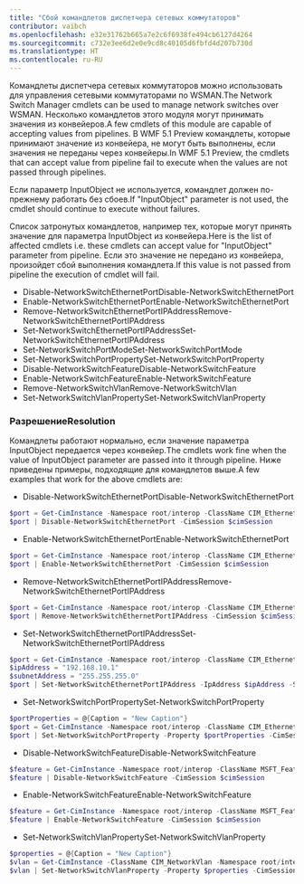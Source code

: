 ```yaml
---
title: "Сбой командлетов диспетчера сетевых коммутаторов"
contributor: vaibch
ms.openlocfilehash: e32e31762b665a7e2c6f6938fe494cb6127d4264
ms.sourcegitcommit: c732e3ee6d2e0e9cd8c40105d6fbfd4d207b730d
ms.translationtype: HT
ms.contentlocale: ru-RU
---
```

<span data-ttu-id="6eb38-102">Командлеты диспетчера сетевых коммутаторов можно использовать для управления сетевыми коммутаторами по WSMAN.</span><span class="sxs-lookup"><span data-stu-id="6eb38-102">The Network Switch Manager cmdlets can be used to manage network switches over WSMAN.</span></span> <span data-ttu-id="6eb38-103">Несколько командлетов этого модуля могут принимать значения из конвейеров.</span><span class="sxs-lookup"><span data-stu-id="6eb38-103">A few cmdlets of this module are capable of accepting values from pipelines.</span></span> <span data-ttu-id="6eb38-104">В WMF 5.1 Preview командлеты, которые принимают значение из конвейера, не могут быть выполнены, если значения не переданы через конвейеры.</span><span class="sxs-lookup"><span data-stu-id="6eb38-104">In WMF 5.1 Preview, the cmdlets that can accept value from pipeline fail to execute when the values are not passed through pipelines.</span></span>

<span data-ttu-id="6eb38-105">Если параметр InputObject не используется, командлет должен по-прежнему работать без сбоев.</span><span class="sxs-lookup"><span data-stu-id="6eb38-105">If "InputObject" parameter is not used, the cmdlet should continue to execute without failures.</span></span>

<span data-ttu-id="6eb38-106">Список затронутых командлетов, например тех, которые могут принять значение для параметра InputObject из конвейера.</span><span class="sxs-lookup"><span data-stu-id="6eb38-106">Here is the list of affected cmdlets i.e. these cmdlets can accept value for "InputObject" parameter from pipeline.</span></span> <span data-ttu-id="6eb38-107">Если это значение не передано из конвейера, произойдет сбой выполнения командлета.</span><span class="sxs-lookup"><span data-stu-id="6eb38-107">If this value is not passed from pipeline the execution of cmdlet will fail.</span></span>

- <span data-ttu-id="6eb38-108">Disable-NetworkSwitchEthernetPort</span><span class="sxs-lookup"><span data-stu-id="6eb38-108">Disable-NetworkSwitchEthernetPort</span></span>
- <span data-ttu-id="6eb38-109">Enable-NetworkSwitchEthernetPort</span><span class="sxs-lookup"><span data-stu-id="6eb38-109">Enable-NetworkSwitchEthernetPort</span></span>
- <span data-ttu-id="6eb38-110">Remove-NetworkSwitchEthernetPortIPAddress</span><span class="sxs-lookup"><span data-stu-id="6eb38-110">Remove-NetworkSwitchEthernetPortIPAddress</span></span>
- <span data-ttu-id="6eb38-111">Set-NetworkSwitchEthernetPortIPAddress</span><span class="sxs-lookup"><span data-stu-id="6eb38-111">Set-NetworkSwitchEthernetPortIPAddress</span></span>
- <span data-ttu-id="6eb38-112">Set-NetworkSwitchPortMode</span><span class="sxs-lookup"><span data-stu-id="6eb38-112">Set-NetworkSwitchPortMode</span></span>
- <span data-ttu-id="6eb38-113">Set-NetworkSwitchPortProperty</span><span class="sxs-lookup"><span data-stu-id="6eb38-113">Set-NetworkSwitchPortProperty</span></span>
- <span data-ttu-id="6eb38-114">Disable-NetworkSwitchFeature</span><span class="sxs-lookup"><span data-stu-id="6eb38-114">Disable-NetworkSwitchFeature</span></span>
- <span data-ttu-id="6eb38-115">Enable-NetworkSwitchFeature</span><span class="sxs-lookup"><span data-stu-id="6eb38-115">Enable-NetworkSwitchFeature</span></span>
- <span data-ttu-id="6eb38-116">Remove-NetworkSwitchVlan</span><span class="sxs-lookup"><span data-stu-id="6eb38-116">Remove-NetworkSwitchVlan</span></span>
- <span data-ttu-id="6eb38-117">Set-NetworkSwitchVlanProperty</span><span class="sxs-lookup"><span data-stu-id="6eb38-117">Set-NetworkSwitchVlanProperty</span></span>

### <a name="resolution"></a><span data-ttu-id="6eb38-118">Разрешение</span><span class="sxs-lookup"><span data-stu-id="6eb38-118">Resolution</span></span>
<span data-ttu-id="6eb38-119">Командлеты работают нормально, если значение параметра InputObject передается через конвейер.</span><span class="sxs-lookup"><span data-stu-id="6eb38-119">The cmdlets work fine when the value of InputObject parameter are passed into it through pipeline.</span></span> <span data-ttu-id="6eb38-120">Ниже приведены примеры, подходящие для командлетов выше.</span><span class="sxs-lookup"><span data-stu-id="6eb38-120">A few examples that work for the above cmdlets are:</span></span>

- <span data-ttu-id="6eb38-121">Disable-NetworkSwitchEthernetPort</span><span class="sxs-lookup"><span data-stu-id="6eb38-121">Disable-NetworkSwitchEthernetPort</span></span>
```powershell
$port = Get-CimInstance -Namespace root/interop -ClassName CIM_EthernetPort -CimSession $cimSession | Select-Object -First 1
$port | Disable-NetworkSwitchEthernetPort -CimSession $cimSession
```
- <span data-ttu-id="6eb38-122">Enable-NetworkSwitchEthernetPort</span><span class="sxs-lookup"><span data-stu-id="6eb38-122">Enable-NetworkSwitchEthernetPort</span></span>
```powershell
$port = Get-CimInstance -Namespace root/interop -ClassName CIM_EthernetPort -CimSession $cimSession | Select-Object -First 1
$port | Enable-NetworkSwitchEthernetPort -CimSession $cimSession
```

- <span data-ttu-id="6eb38-123">Remove-NetworkSwitchEthernetPortIPAddress</span><span class="sxs-lookup"><span data-stu-id="6eb38-123">Remove-NetworkSwitchEthernetPortIPAddress</span></span>
```powershell
$port = Get-CimInstance -Namespace root/interop -ClassName CIM_EthernetPort -CimSession $cimSession | Select-Object -First 1
$port | Remove-NetworkSwitchEthernetPortIPAddress -CimSession $cimSession
```

- <span data-ttu-id="6eb38-124">Set-NetworkSwitchEthernetPortIPAddress</span><span class="sxs-lookup"><span data-stu-id="6eb38-124">Set-NetworkSwitchEthernetPortIPAddress</span></span>
```powershell
$port = Get-CimInstance -Namespace root/interop -ClassName CIM_EthernetPort -CimSession $cimSession | Select-Object -First 1
$ipAddress = "192.168.10.1"
$subnetAddress = "255.255.255.0"
$port | Set-NetworkSwitchEthernetPortIPAddress -IpAddress $ipAddress -SubnetAddress $subnetAddress -CimSession $cimSession
```

- <span data-ttu-id="6eb38-125">Set-NetworkSwitchPortProperty</span><span class="sxs-lookup"><span data-stu-id="6eb38-125">Set-NetworkSwitchPortProperty</span></span>
```powershell
$portProperties = @{Caption = "New Caption"}
$port = Get-CimInstance -Namespace root/interop -ClassName CIM_EthernetPort -CimSession $cimSession | Select-Object -First 1
$port | Set-NetworkSwitchPortProperty -Property $portProperties -CimSession $cimSession
```

- <span data-ttu-id="6eb38-126">Disable-NetworkSwitchFeature</span><span class="sxs-lookup"><span data-stu-id="6eb38-126">Disable-NetworkSwitchFeature</span></span>
```powershell
$feature = Get-CimInstance -Namespace root/interop -ClassName MSFT_Feature -CimSession $cimSession | Select-Object -First 1
$feature | Disable-NetworkSwitchFeature -CimSession $cimSession
```

- <span data-ttu-id="6eb38-127">Enable-NetworkSwitchFeature</span><span class="sxs-lookup"><span data-stu-id="6eb38-127">Enable-NetworkSwitchFeature</span></span>
```powershell
$feature = Get-CimInstance -Namespace root/interop -ClassName MSFT_Feature -CimSession $cimSession | Select-Object -First 1
$feature | Enable-NetworkSwitchFeature -CimSession $cimSession
```

- <span data-ttu-id="6eb38-128">Set-NetworkSwitchVlanProperty</span><span class="sxs-lookup"><span data-stu-id="6eb38-128">Set-NetworkSwitchVlanProperty</span></span>
```powershell
$properties = @{Caption = "New Caption"}
$vlan = Get-CimInstance -ClassName CIM_NetworkVlan -Namespace root/interop -CimSession $cimSession | Select-Object -First 1
$vlan | Set-NetworkSwitchVlanProperty -Property $properties -CimSession $cimSession
```
